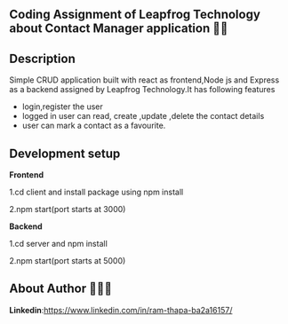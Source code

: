 ## Coding Assignment of Leapfrog Technology about Contact Manager application 👋👋

## Description
Simple CRUD application built with react as frontend,Node js and Express as a backend assigned by Leapfrog Technology.It has following features

 - login,register the user
 - logged in user can read, create ,update ,delete  the contact details
 - user can mark a contact as a favourite.

## Development setup
**Frontend** 

1.cd client and install package using npm install

2.npm start(port starts at 3000)

**Backend**

1.cd server and npm install

2.npm start(port starts at 5000)

## About Author 👨🏽‍💻
**Linkedin**:https://www.linkedin.com/in/ram-thapa-ba2a16157/

